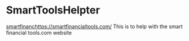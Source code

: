 # SmartToolsHelpter
[smartfinanc](https://smartfinancialtools.com/)https://smartfinancialtools.com/
This is to help with the smart financial tools.com website
